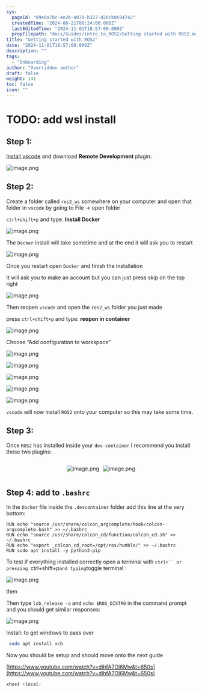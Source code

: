 ```yaml
---
sys:
  pageId: "89e0a78c-4e2b-4070-b327-d28cb0694742"
  createdTime: "2024-08-21T00:24:00.000Z"
  lastEditedTime: "2024-11-01T18:57:00.000Z"
  propFilepath: "docs/Guides/intro_to_ROS2/Getting started with ROS2.md"
title: "Getting started with ROS2"
date: "2024-11-01T18:57:00.000Z"
description: ""
tags:
  - "Onboarding"
author: "Overridden author"
draft: false
weight: 141
toc: false
icon: ""
---
```


# TODO: add wsl install

## Step 1:

[Install vscode](https://code.visualstudio.com/download) and download **Remote Development** plugin:

![image.png](https://prod-files-secure.s3.us-west-2.amazonaws.com/d518164a-d88e-44d1-a4ee-3adb3bd8bce0/efb52993-1881-4a40-b95e-6f020334f022/image.png?X-Amz-Algorithm=AWS4-HMAC-SHA256&X-Amz-Content-Sha256=UNSIGNED-PAYLOAD&X-Amz-Credential=ASIAZI2LB466WLBJFYUC%2F20250203%2Fus-west-2%2Fs3%2Faws4_request&X-Amz-Date=20250203T181024Z&X-Amz-Expires=3600&X-Amz-Security-Token=IQoJb3JpZ2luX2VjEAIaCXVzLXdlc3QtMiJHMEUCIQCNwGNuqWML2xnuZOi%2FYuJ1wBnJWayfeCZoh2KDPJ0%2F%2BgIgBCI0O0PpPB0IfF6oi81YxsABImavl5zkV8f95U25bOIq%2FwMIGxAAGgw2Mzc0MjMxODM4MDUiDOixkFVhXs0Z5%2FeloSrcAxDSI3xxD9Stp4OridxnVEohMP5X1tX0W9leAQVAeOGG%2B5HvLsxB%2B7jqnfbk6flhE9vLgheK8zE7r3RlsJQT5l4xaFOCRmJfQhWfvp%2FQJWxADhlKXVSJnbofoZRWo7aAUcjxNAc%2B8EYZuI4PvnT2n4uxCVIDhP5yOZoYwG1u7avuATU%2FxP%2BoBMk1FAznOjySskkcjQVWxFZxX%2FMVIif3d3u%2FR%2F0Sp7955dyf6mRflJFqpWjIV7rPegh2JLpGkSNnI8IclROq3Pd1iLoR5qpWOFq3Kzu57oNPiBe%2B7TlxSAtJKMoIy6XqsPRqMHoG5PBuU4T5Z6RNuoRXGRYeUGiTU%2B8yDUqZJiuroHpcjrb2Tfk18jTuphsGCyosCgkCcqWgEZoJlw03hZVe02c9ItmadgSMfhT9VkdhtV8lS98cn5tChyz5OMQdHfXhyIy0XPrt%2B6PNXAnmD3HONdAcARxl5QzAx5SYQf41zpai%2FOYZt6RzJ3dAuD8vkMxfbzl9GL%2FujjLGXZUYg6M8Z6eJDvekVyipqIXJ3l3KZVoruWYAlcqrZaKget%2Fp5zEWE8Q6a4Jjpc0sWZ3SRYmJJuuepqIWcFJ56ESHFcnrXK6QqD9cmVve%2Bkf1QjoLENz91o8LMJWFhL0GOqUBkL6yQ1tfUByZ5ge0pmm3NULivD4MepZ2Py2rlq3qxxVfosmW2YCmHlaiNSiGvvLLV6OsK3puAOOY%2BFwckZe0guj5kVBPqQbo9kUc6PVaGH4%2BBIMVdVP4etLQAe0qOlbVXjlRjk39BZN5wbQslscmRJrkjBI5yVhOwc3fwiT4mZUPWaZ75yK6%2FjiiaSEdpCkcMxgRR7ru3aR6ZbodSwDQGRzaX8IP&X-Amz-Signature=e1bbe33abfb40aad57b1e730a0322a9d9406236ae7a7d63cdac265dce1b6b76f&X-Amz-SignedHeaders=host&x-id=GetObject)

## Step 2:

Create a folder called `ros2_ws` somewhere on your computer and open that folder in `vscode` by going to File → open folder 

`ctrl+shift+p` and type: **Install Docker**

![image.png](https://prod-files-secure.s3.us-west-2.amazonaws.com/d518164a-d88e-44d1-a4ee-3adb3bd8bce0/2269dc0e-1cd5-47ff-bceb-c04ad9b2eab0/image.png?X-Amz-Algorithm=AWS4-HMAC-SHA256&X-Amz-Content-Sha256=UNSIGNED-PAYLOAD&X-Amz-Credential=ASIAZI2LB466WLBJFYUC%2F20250203%2Fus-west-2%2Fs3%2Faws4_request&X-Amz-Date=20250203T181024Z&X-Amz-Expires=3600&X-Amz-Security-Token=IQoJb3JpZ2luX2VjEAIaCXVzLXdlc3QtMiJHMEUCIQCNwGNuqWML2xnuZOi%2FYuJ1wBnJWayfeCZoh2KDPJ0%2F%2BgIgBCI0O0PpPB0IfF6oi81YxsABImavl5zkV8f95U25bOIq%2FwMIGxAAGgw2Mzc0MjMxODM4MDUiDOixkFVhXs0Z5%2FeloSrcAxDSI3xxD9Stp4OridxnVEohMP5X1tX0W9leAQVAeOGG%2B5HvLsxB%2B7jqnfbk6flhE9vLgheK8zE7r3RlsJQT5l4xaFOCRmJfQhWfvp%2FQJWxADhlKXVSJnbofoZRWo7aAUcjxNAc%2B8EYZuI4PvnT2n4uxCVIDhP5yOZoYwG1u7avuATU%2FxP%2BoBMk1FAznOjySskkcjQVWxFZxX%2FMVIif3d3u%2FR%2F0Sp7955dyf6mRflJFqpWjIV7rPegh2JLpGkSNnI8IclROq3Pd1iLoR5qpWOFq3Kzu57oNPiBe%2B7TlxSAtJKMoIy6XqsPRqMHoG5PBuU4T5Z6RNuoRXGRYeUGiTU%2B8yDUqZJiuroHpcjrb2Tfk18jTuphsGCyosCgkCcqWgEZoJlw03hZVe02c9ItmadgSMfhT9VkdhtV8lS98cn5tChyz5OMQdHfXhyIy0XPrt%2B6PNXAnmD3HONdAcARxl5QzAx5SYQf41zpai%2FOYZt6RzJ3dAuD8vkMxfbzl9GL%2FujjLGXZUYg6M8Z6eJDvekVyipqIXJ3l3KZVoruWYAlcqrZaKget%2Fp5zEWE8Q6a4Jjpc0sWZ3SRYmJJuuepqIWcFJ56ESHFcnrXK6QqD9cmVve%2Bkf1QjoLENz91o8LMJWFhL0GOqUBkL6yQ1tfUByZ5ge0pmm3NULivD4MepZ2Py2rlq3qxxVfosmW2YCmHlaiNSiGvvLLV6OsK3puAOOY%2BFwckZe0guj5kVBPqQbo9kUc6PVaGH4%2BBIMVdVP4etLQAe0qOlbVXjlRjk39BZN5wbQslscmRJrkjBI5yVhOwc3fwiT4mZUPWaZ75yK6%2FjiiaSEdpCkcMxgRR7ru3aR6ZbodSwDQGRzaX8IP&X-Amz-Signature=a8bf3bd8c697abfa4fcff76f76e027cb65a6aea435b59f8d2cb14ac7796d2be0&X-Amz-SignedHeaders=host&x-id=GetObject)

The `Docker` install will take sometime and at the end it will ask you to restart

![image.png](https://prod-files-secure.s3.us-west-2.amazonaws.com/d518164a-d88e-44d1-a4ee-3adb3bd8bce0/ed233f78-be33-4b1f-b89c-9c346c0e961e/image.png?X-Amz-Algorithm=AWS4-HMAC-SHA256&X-Amz-Content-Sha256=UNSIGNED-PAYLOAD&X-Amz-Credential=ASIAZI2LB466WLBJFYUC%2F20250203%2Fus-west-2%2Fs3%2Faws4_request&X-Amz-Date=20250203T181024Z&X-Amz-Expires=3600&X-Amz-Security-Token=IQoJb3JpZ2luX2VjEAIaCXVzLXdlc3QtMiJHMEUCIQCNwGNuqWML2xnuZOi%2FYuJ1wBnJWayfeCZoh2KDPJ0%2F%2BgIgBCI0O0PpPB0IfF6oi81YxsABImavl5zkV8f95U25bOIq%2FwMIGxAAGgw2Mzc0MjMxODM4MDUiDOixkFVhXs0Z5%2FeloSrcAxDSI3xxD9Stp4OridxnVEohMP5X1tX0W9leAQVAeOGG%2B5HvLsxB%2B7jqnfbk6flhE9vLgheK8zE7r3RlsJQT5l4xaFOCRmJfQhWfvp%2FQJWxADhlKXVSJnbofoZRWo7aAUcjxNAc%2B8EYZuI4PvnT2n4uxCVIDhP5yOZoYwG1u7avuATU%2FxP%2BoBMk1FAznOjySskkcjQVWxFZxX%2FMVIif3d3u%2FR%2F0Sp7955dyf6mRflJFqpWjIV7rPegh2JLpGkSNnI8IclROq3Pd1iLoR5qpWOFq3Kzu57oNPiBe%2B7TlxSAtJKMoIy6XqsPRqMHoG5PBuU4T5Z6RNuoRXGRYeUGiTU%2B8yDUqZJiuroHpcjrb2Tfk18jTuphsGCyosCgkCcqWgEZoJlw03hZVe02c9ItmadgSMfhT9VkdhtV8lS98cn5tChyz5OMQdHfXhyIy0XPrt%2B6PNXAnmD3HONdAcARxl5QzAx5SYQf41zpai%2FOYZt6RzJ3dAuD8vkMxfbzl9GL%2FujjLGXZUYg6M8Z6eJDvekVyipqIXJ3l3KZVoruWYAlcqrZaKget%2Fp5zEWE8Q6a4Jjpc0sWZ3SRYmJJuuepqIWcFJ56ESHFcnrXK6QqD9cmVve%2Bkf1QjoLENz91o8LMJWFhL0GOqUBkL6yQ1tfUByZ5ge0pmm3NULivD4MepZ2Py2rlq3qxxVfosmW2YCmHlaiNSiGvvLLV6OsK3puAOOY%2BFwckZe0guj5kVBPqQbo9kUc6PVaGH4%2BBIMVdVP4etLQAe0qOlbVXjlRjk39BZN5wbQslscmRJrkjBI5yVhOwc3fwiT4mZUPWaZ75yK6%2FjiiaSEdpCkcMxgRR7ru3aR6ZbodSwDQGRzaX8IP&X-Amz-Signature=82241e0260be1175e1e0a5a068ef42ed7cbcb34488f879c29630412fcf7725db&X-Amz-SignedHeaders=host&x-id=GetObject)

Once you restart open `Docker` and finish the installation

It will ask you to make an account but you can just press skip on the top right

![image.png](https://prod-files-secure.s3.us-west-2.amazonaws.com/d518164a-d88e-44d1-a4ee-3adb3bd8bce0/21010ad9-1659-4fd9-9f59-9932a09b2a3d/image.png?X-Amz-Algorithm=AWS4-HMAC-SHA256&X-Amz-Content-Sha256=UNSIGNED-PAYLOAD&X-Amz-Credential=ASIAZI2LB466WLBJFYUC%2F20250203%2Fus-west-2%2Fs3%2Faws4_request&X-Amz-Date=20250203T181024Z&X-Amz-Expires=3600&X-Amz-Security-Token=IQoJb3JpZ2luX2VjEAIaCXVzLXdlc3QtMiJHMEUCIQCNwGNuqWML2xnuZOi%2FYuJ1wBnJWayfeCZoh2KDPJ0%2F%2BgIgBCI0O0PpPB0IfF6oi81YxsABImavl5zkV8f95U25bOIq%2FwMIGxAAGgw2Mzc0MjMxODM4MDUiDOixkFVhXs0Z5%2FeloSrcAxDSI3xxD9Stp4OridxnVEohMP5X1tX0W9leAQVAeOGG%2B5HvLsxB%2B7jqnfbk6flhE9vLgheK8zE7r3RlsJQT5l4xaFOCRmJfQhWfvp%2FQJWxADhlKXVSJnbofoZRWo7aAUcjxNAc%2B8EYZuI4PvnT2n4uxCVIDhP5yOZoYwG1u7avuATU%2FxP%2BoBMk1FAznOjySskkcjQVWxFZxX%2FMVIif3d3u%2FR%2F0Sp7955dyf6mRflJFqpWjIV7rPegh2JLpGkSNnI8IclROq3Pd1iLoR5qpWOFq3Kzu57oNPiBe%2B7TlxSAtJKMoIy6XqsPRqMHoG5PBuU4T5Z6RNuoRXGRYeUGiTU%2B8yDUqZJiuroHpcjrb2Tfk18jTuphsGCyosCgkCcqWgEZoJlw03hZVe02c9ItmadgSMfhT9VkdhtV8lS98cn5tChyz5OMQdHfXhyIy0XPrt%2B6PNXAnmD3HONdAcARxl5QzAx5SYQf41zpai%2FOYZt6RzJ3dAuD8vkMxfbzl9GL%2FujjLGXZUYg6M8Z6eJDvekVyipqIXJ3l3KZVoruWYAlcqrZaKget%2Fp5zEWE8Q6a4Jjpc0sWZ3SRYmJJuuepqIWcFJ56ESHFcnrXK6QqD9cmVve%2Bkf1QjoLENz91o8LMJWFhL0GOqUBkL6yQ1tfUByZ5ge0pmm3NULivD4MepZ2Py2rlq3qxxVfosmW2YCmHlaiNSiGvvLLV6OsK3puAOOY%2BFwckZe0guj5kVBPqQbo9kUc6PVaGH4%2BBIMVdVP4etLQAe0qOlbVXjlRjk39BZN5wbQslscmRJrkjBI5yVhOwc3fwiT4mZUPWaZ75yK6%2FjiiaSEdpCkcMxgRR7ru3aR6ZbodSwDQGRzaX8IP&X-Amz-Signature=ae0ab239f101b0f5b83685478e13eb69daadb7fce123a17570900368255fcaa5&X-Amz-SignedHeaders=host&x-id=GetObject)

Then reopen `vscode` and open the `ros2_ws` folder you just made

press `ctrl+shift+p` and type: **reopen in container**

![image.png](https://prod-files-secure.s3.us-west-2.amazonaws.com/d518164a-d88e-44d1-a4ee-3adb3bd8bce0/4e93b8c2-41ad-488c-8095-c74205196118/image.png?X-Amz-Algorithm=AWS4-HMAC-SHA256&X-Amz-Content-Sha256=UNSIGNED-PAYLOAD&X-Amz-Credential=ASIAZI2LB466WLBJFYUC%2F20250203%2Fus-west-2%2Fs3%2Faws4_request&X-Amz-Date=20250203T181024Z&X-Amz-Expires=3600&X-Amz-Security-Token=IQoJb3JpZ2luX2VjEAIaCXVzLXdlc3QtMiJHMEUCIQCNwGNuqWML2xnuZOi%2FYuJ1wBnJWayfeCZoh2KDPJ0%2F%2BgIgBCI0O0PpPB0IfF6oi81YxsABImavl5zkV8f95U25bOIq%2FwMIGxAAGgw2Mzc0MjMxODM4MDUiDOixkFVhXs0Z5%2FeloSrcAxDSI3xxD9Stp4OridxnVEohMP5X1tX0W9leAQVAeOGG%2B5HvLsxB%2B7jqnfbk6flhE9vLgheK8zE7r3RlsJQT5l4xaFOCRmJfQhWfvp%2FQJWxADhlKXVSJnbofoZRWo7aAUcjxNAc%2B8EYZuI4PvnT2n4uxCVIDhP5yOZoYwG1u7avuATU%2FxP%2BoBMk1FAznOjySskkcjQVWxFZxX%2FMVIif3d3u%2FR%2F0Sp7955dyf6mRflJFqpWjIV7rPegh2JLpGkSNnI8IclROq3Pd1iLoR5qpWOFq3Kzu57oNPiBe%2B7TlxSAtJKMoIy6XqsPRqMHoG5PBuU4T5Z6RNuoRXGRYeUGiTU%2B8yDUqZJiuroHpcjrb2Tfk18jTuphsGCyosCgkCcqWgEZoJlw03hZVe02c9ItmadgSMfhT9VkdhtV8lS98cn5tChyz5OMQdHfXhyIy0XPrt%2B6PNXAnmD3HONdAcARxl5QzAx5SYQf41zpai%2FOYZt6RzJ3dAuD8vkMxfbzl9GL%2FujjLGXZUYg6M8Z6eJDvekVyipqIXJ3l3KZVoruWYAlcqrZaKget%2Fp5zEWE8Q6a4Jjpc0sWZ3SRYmJJuuepqIWcFJ56ESHFcnrXK6QqD9cmVve%2Bkf1QjoLENz91o8LMJWFhL0GOqUBkL6yQ1tfUByZ5ge0pmm3NULivD4MepZ2Py2rlq3qxxVfosmW2YCmHlaiNSiGvvLLV6OsK3puAOOY%2BFwckZe0guj5kVBPqQbo9kUc6PVaGH4%2BBIMVdVP4etLQAe0qOlbVXjlRjk39BZN5wbQslscmRJrkjBI5yVhOwc3fwiT4mZUPWaZ75yK6%2FjiiaSEdpCkcMxgRR7ru3aR6ZbodSwDQGRzaX8IP&X-Amz-Signature=f0808520b0ac2dc38f42930881333b7fd1f7e379838b7259ddab494a5ca3243c&X-Amz-SignedHeaders=host&x-id=GetObject)

Choose “Add configuration to workspace”

![image.png](https://prod-files-secure.s3.us-west-2.amazonaws.com/d518164a-d88e-44d1-a4ee-3adb3bd8bce0/9560b282-5060-4989-ba37-97e7b2c22476/image.png?X-Amz-Algorithm=AWS4-HMAC-SHA256&X-Amz-Content-Sha256=UNSIGNED-PAYLOAD&X-Amz-Credential=ASIAZI2LB466WLBJFYUC%2F20250203%2Fus-west-2%2Fs3%2Faws4_request&X-Amz-Date=20250203T181024Z&X-Amz-Expires=3600&X-Amz-Security-Token=IQoJb3JpZ2luX2VjEAIaCXVzLXdlc3QtMiJHMEUCIQCNwGNuqWML2xnuZOi%2FYuJ1wBnJWayfeCZoh2KDPJ0%2F%2BgIgBCI0O0PpPB0IfF6oi81YxsABImavl5zkV8f95U25bOIq%2FwMIGxAAGgw2Mzc0MjMxODM4MDUiDOixkFVhXs0Z5%2FeloSrcAxDSI3xxD9Stp4OridxnVEohMP5X1tX0W9leAQVAeOGG%2B5HvLsxB%2B7jqnfbk6flhE9vLgheK8zE7r3RlsJQT5l4xaFOCRmJfQhWfvp%2FQJWxADhlKXVSJnbofoZRWo7aAUcjxNAc%2B8EYZuI4PvnT2n4uxCVIDhP5yOZoYwG1u7avuATU%2FxP%2BoBMk1FAznOjySskkcjQVWxFZxX%2FMVIif3d3u%2FR%2F0Sp7955dyf6mRflJFqpWjIV7rPegh2JLpGkSNnI8IclROq3Pd1iLoR5qpWOFq3Kzu57oNPiBe%2B7TlxSAtJKMoIy6XqsPRqMHoG5PBuU4T5Z6RNuoRXGRYeUGiTU%2B8yDUqZJiuroHpcjrb2Tfk18jTuphsGCyosCgkCcqWgEZoJlw03hZVe02c9ItmadgSMfhT9VkdhtV8lS98cn5tChyz5OMQdHfXhyIy0XPrt%2B6PNXAnmD3HONdAcARxl5QzAx5SYQf41zpai%2FOYZt6RzJ3dAuD8vkMxfbzl9GL%2FujjLGXZUYg6M8Z6eJDvekVyipqIXJ3l3KZVoruWYAlcqrZaKget%2Fp5zEWE8Q6a4Jjpc0sWZ3SRYmJJuuepqIWcFJ56ESHFcnrXK6QqD9cmVve%2Bkf1QjoLENz91o8LMJWFhL0GOqUBkL6yQ1tfUByZ5ge0pmm3NULivD4MepZ2Py2rlq3qxxVfosmW2YCmHlaiNSiGvvLLV6OsK3puAOOY%2BFwckZe0guj5kVBPqQbo9kUc6PVaGH4%2BBIMVdVP4etLQAe0qOlbVXjlRjk39BZN5wbQslscmRJrkjBI5yVhOwc3fwiT4mZUPWaZ75yK6%2FjiiaSEdpCkcMxgRR7ru3aR6ZbodSwDQGRzaX8IP&X-Amz-Signature=32032b6a89cdc5cdadbd0d1fa7fec1aa72cd6184180b47df214c76b99010c336&X-Amz-SignedHeaders=host&x-id=GetObject)

![image.png](https://prod-files-secure.s3.us-west-2.amazonaws.com/d518164a-d88e-44d1-a4ee-3adb3bd8bce0/2ee63f81-886b-48e8-a553-dc6e5eac99e4/image.png?X-Amz-Algorithm=AWS4-HMAC-SHA256&X-Amz-Content-Sha256=UNSIGNED-PAYLOAD&X-Amz-Credential=ASIAZI2LB466WLBJFYUC%2F20250203%2Fus-west-2%2Fs3%2Faws4_request&X-Amz-Date=20250203T181024Z&X-Amz-Expires=3600&X-Amz-Security-Token=IQoJb3JpZ2luX2VjEAIaCXVzLXdlc3QtMiJHMEUCIQCNwGNuqWML2xnuZOi%2FYuJ1wBnJWayfeCZoh2KDPJ0%2F%2BgIgBCI0O0PpPB0IfF6oi81YxsABImavl5zkV8f95U25bOIq%2FwMIGxAAGgw2Mzc0MjMxODM4MDUiDOixkFVhXs0Z5%2FeloSrcAxDSI3xxD9Stp4OridxnVEohMP5X1tX0W9leAQVAeOGG%2B5HvLsxB%2B7jqnfbk6flhE9vLgheK8zE7r3RlsJQT5l4xaFOCRmJfQhWfvp%2FQJWxADhlKXVSJnbofoZRWo7aAUcjxNAc%2B8EYZuI4PvnT2n4uxCVIDhP5yOZoYwG1u7avuATU%2FxP%2BoBMk1FAznOjySskkcjQVWxFZxX%2FMVIif3d3u%2FR%2F0Sp7955dyf6mRflJFqpWjIV7rPegh2JLpGkSNnI8IclROq3Pd1iLoR5qpWOFq3Kzu57oNPiBe%2B7TlxSAtJKMoIy6XqsPRqMHoG5PBuU4T5Z6RNuoRXGRYeUGiTU%2B8yDUqZJiuroHpcjrb2Tfk18jTuphsGCyosCgkCcqWgEZoJlw03hZVe02c9ItmadgSMfhT9VkdhtV8lS98cn5tChyz5OMQdHfXhyIy0XPrt%2B6PNXAnmD3HONdAcARxl5QzAx5SYQf41zpai%2FOYZt6RzJ3dAuD8vkMxfbzl9GL%2FujjLGXZUYg6M8Z6eJDvekVyipqIXJ3l3KZVoruWYAlcqrZaKget%2Fp5zEWE8Q6a4Jjpc0sWZ3SRYmJJuuepqIWcFJ56ESHFcnrXK6QqD9cmVve%2Bkf1QjoLENz91o8LMJWFhL0GOqUBkL6yQ1tfUByZ5ge0pmm3NULivD4MepZ2Py2rlq3qxxVfosmW2YCmHlaiNSiGvvLLV6OsK3puAOOY%2BFwckZe0guj5kVBPqQbo9kUc6PVaGH4%2BBIMVdVP4etLQAe0qOlbVXjlRjk39BZN5wbQslscmRJrkjBI5yVhOwc3fwiT4mZUPWaZ75yK6%2FjiiaSEdpCkcMxgRR7ru3aR6ZbodSwDQGRzaX8IP&X-Amz-Signature=73b343764c9e54493954a7f50e85ad8e562463aaf625c9eacc6e49c4a5aa06da&X-Amz-SignedHeaders=host&x-id=GetObject)

![image.png](https://prod-files-secure.s3.us-west-2.amazonaws.com/d518164a-d88e-44d1-a4ee-3adb3bd8bce0/ae1580b2-b048-407e-aed9-b584224a7a04/image.png?X-Amz-Algorithm=AWS4-HMAC-SHA256&X-Amz-Content-Sha256=UNSIGNED-PAYLOAD&X-Amz-Credential=ASIAZI2LB466WLBJFYUC%2F20250203%2Fus-west-2%2Fs3%2Faws4_request&X-Amz-Date=20250203T181024Z&X-Amz-Expires=3600&X-Amz-Security-Token=IQoJb3JpZ2luX2VjEAIaCXVzLXdlc3QtMiJHMEUCIQCNwGNuqWML2xnuZOi%2FYuJ1wBnJWayfeCZoh2KDPJ0%2F%2BgIgBCI0O0PpPB0IfF6oi81YxsABImavl5zkV8f95U25bOIq%2FwMIGxAAGgw2Mzc0MjMxODM4MDUiDOixkFVhXs0Z5%2FeloSrcAxDSI3xxD9Stp4OridxnVEohMP5X1tX0W9leAQVAeOGG%2B5HvLsxB%2B7jqnfbk6flhE9vLgheK8zE7r3RlsJQT5l4xaFOCRmJfQhWfvp%2FQJWxADhlKXVSJnbofoZRWo7aAUcjxNAc%2B8EYZuI4PvnT2n4uxCVIDhP5yOZoYwG1u7avuATU%2FxP%2BoBMk1FAznOjySskkcjQVWxFZxX%2FMVIif3d3u%2FR%2F0Sp7955dyf6mRflJFqpWjIV7rPegh2JLpGkSNnI8IclROq3Pd1iLoR5qpWOFq3Kzu57oNPiBe%2B7TlxSAtJKMoIy6XqsPRqMHoG5PBuU4T5Z6RNuoRXGRYeUGiTU%2B8yDUqZJiuroHpcjrb2Tfk18jTuphsGCyosCgkCcqWgEZoJlw03hZVe02c9ItmadgSMfhT9VkdhtV8lS98cn5tChyz5OMQdHfXhyIy0XPrt%2B6PNXAnmD3HONdAcARxl5QzAx5SYQf41zpai%2FOYZt6RzJ3dAuD8vkMxfbzl9GL%2FujjLGXZUYg6M8Z6eJDvekVyipqIXJ3l3KZVoruWYAlcqrZaKget%2Fp5zEWE8Q6a4Jjpc0sWZ3SRYmJJuuepqIWcFJ56ESHFcnrXK6QqD9cmVve%2Bkf1QjoLENz91o8LMJWFhL0GOqUBkL6yQ1tfUByZ5ge0pmm3NULivD4MepZ2Py2rlq3qxxVfosmW2YCmHlaiNSiGvvLLV6OsK3puAOOY%2BFwckZe0guj5kVBPqQbo9kUc6PVaGH4%2BBIMVdVP4etLQAe0qOlbVXjlRjk39BZN5wbQslscmRJrkjBI5yVhOwc3fwiT4mZUPWaZ75yK6%2FjiiaSEdpCkcMxgRR7ru3aR6ZbodSwDQGRzaX8IP&X-Amz-Signature=121303cbaa837ebd9f4b7a4f66e0c082ac6635bec5f7eeb64685e5438aeaf74a&X-Amz-SignedHeaders=host&x-id=GetObject)

![image.png](https://prod-files-secure.s3.us-west-2.amazonaws.com/d518164a-d88e-44d1-a4ee-3adb3bd8bce0/53255b28-f75e-430f-b9e3-c0ac8577e42b/image.png?X-Amz-Algorithm=AWS4-HMAC-SHA256&X-Amz-Content-Sha256=UNSIGNED-PAYLOAD&X-Amz-Credential=ASIAZI2LB466WLBJFYUC%2F20250203%2Fus-west-2%2Fs3%2Faws4_request&X-Amz-Date=20250203T181024Z&X-Amz-Expires=3600&X-Amz-Security-Token=IQoJb3JpZ2luX2VjEAIaCXVzLXdlc3QtMiJHMEUCIQCNwGNuqWML2xnuZOi%2FYuJ1wBnJWayfeCZoh2KDPJ0%2F%2BgIgBCI0O0PpPB0IfF6oi81YxsABImavl5zkV8f95U25bOIq%2FwMIGxAAGgw2Mzc0MjMxODM4MDUiDOixkFVhXs0Z5%2FeloSrcAxDSI3xxD9Stp4OridxnVEohMP5X1tX0W9leAQVAeOGG%2B5HvLsxB%2B7jqnfbk6flhE9vLgheK8zE7r3RlsJQT5l4xaFOCRmJfQhWfvp%2FQJWxADhlKXVSJnbofoZRWo7aAUcjxNAc%2B8EYZuI4PvnT2n4uxCVIDhP5yOZoYwG1u7avuATU%2FxP%2BoBMk1FAznOjySskkcjQVWxFZxX%2FMVIif3d3u%2FR%2F0Sp7955dyf6mRflJFqpWjIV7rPegh2JLpGkSNnI8IclROq3Pd1iLoR5qpWOFq3Kzu57oNPiBe%2B7TlxSAtJKMoIy6XqsPRqMHoG5PBuU4T5Z6RNuoRXGRYeUGiTU%2B8yDUqZJiuroHpcjrb2Tfk18jTuphsGCyosCgkCcqWgEZoJlw03hZVe02c9ItmadgSMfhT9VkdhtV8lS98cn5tChyz5OMQdHfXhyIy0XPrt%2B6PNXAnmD3HONdAcARxl5QzAx5SYQf41zpai%2FOYZt6RzJ3dAuD8vkMxfbzl9GL%2FujjLGXZUYg6M8Z6eJDvekVyipqIXJ3l3KZVoruWYAlcqrZaKget%2Fp5zEWE8Q6a4Jjpc0sWZ3SRYmJJuuepqIWcFJ56ESHFcnrXK6QqD9cmVve%2Bkf1QjoLENz91o8LMJWFhL0GOqUBkL6yQ1tfUByZ5ge0pmm3NULivD4MepZ2Py2rlq3qxxVfosmW2YCmHlaiNSiGvvLLV6OsK3puAOOY%2BFwckZe0guj5kVBPqQbo9kUc6PVaGH4%2BBIMVdVP4etLQAe0qOlbVXjlRjk39BZN5wbQslscmRJrkjBI5yVhOwc3fwiT4mZUPWaZ75yK6%2FjiiaSEdpCkcMxgRR7ru3aR6ZbodSwDQGRzaX8IP&X-Amz-Signature=ca66096ddac91048bd700e4d9418bd1cfbfe41b6f102c7bc3a371653439a6884&X-Amz-SignedHeaders=host&x-id=GetObject)

![image.png](https://prod-files-secure.s3.us-west-2.amazonaws.com/d518164a-d88e-44d1-a4ee-3adb3bd8bce0/7c562767-5af9-4ffb-97d1-327bcdf4ee00/image.png?X-Amz-Algorithm=AWS4-HMAC-SHA256&X-Amz-Content-Sha256=UNSIGNED-PAYLOAD&X-Amz-Credential=ASIAZI2LB466WLBJFYUC%2F20250203%2Fus-west-2%2Fs3%2Faws4_request&X-Amz-Date=20250203T181024Z&X-Amz-Expires=3600&X-Amz-Security-Token=IQoJb3JpZ2luX2VjEAIaCXVzLXdlc3QtMiJHMEUCIQCNwGNuqWML2xnuZOi%2FYuJ1wBnJWayfeCZoh2KDPJ0%2F%2BgIgBCI0O0PpPB0IfF6oi81YxsABImavl5zkV8f95U25bOIq%2FwMIGxAAGgw2Mzc0MjMxODM4MDUiDOixkFVhXs0Z5%2FeloSrcAxDSI3xxD9Stp4OridxnVEohMP5X1tX0W9leAQVAeOGG%2B5HvLsxB%2B7jqnfbk6flhE9vLgheK8zE7r3RlsJQT5l4xaFOCRmJfQhWfvp%2FQJWxADhlKXVSJnbofoZRWo7aAUcjxNAc%2B8EYZuI4PvnT2n4uxCVIDhP5yOZoYwG1u7avuATU%2FxP%2BoBMk1FAznOjySskkcjQVWxFZxX%2FMVIif3d3u%2FR%2F0Sp7955dyf6mRflJFqpWjIV7rPegh2JLpGkSNnI8IclROq3Pd1iLoR5qpWOFq3Kzu57oNPiBe%2B7TlxSAtJKMoIy6XqsPRqMHoG5PBuU4T5Z6RNuoRXGRYeUGiTU%2B8yDUqZJiuroHpcjrb2Tfk18jTuphsGCyosCgkCcqWgEZoJlw03hZVe02c9ItmadgSMfhT9VkdhtV8lS98cn5tChyz5OMQdHfXhyIy0XPrt%2B6PNXAnmD3HONdAcARxl5QzAx5SYQf41zpai%2FOYZt6RzJ3dAuD8vkMxfbzl9GL%2FujjLGXZUYg6M8Z6eJDvekVyipqIXJ3l3KZVoruWYAlcqrZaKget%2Fp5zEWE8Q6a4Jjpc0sWZ3SRYmJJuuepqIWcFJ56ESHFcnrXK6QqD9cmVve%2Bkf1QjoLENz91o8LMJWFhL0GOqUBkL6yQ1tfUByZ5ge0pmm3NULivD4MepZ2Py2rlq3qxxVfosmW2YCmHlaiNSiGvvLLV6OsK3puAOOY%2BFwckZe0guj5kVBPqQbo9kUc6PVaGH4%2BBIMVdVP4etLQAe0qOlbVXjlRjk39BZN5wbQslscmRJrkjBI5yVhOwc3fwiT4mZUPWaZ75yK6%2FjiiaSEdpCkcMxgRR7ru3aR6ZbodSwDQGRzaX8IP&X-Amz-Signature=089ed55302cef555b13fc80b11b8a0babefde36ecdce8e8327461f7dd8ff6850&X-Amz-SignedHeaders=host&x-id=GetObject)

`vscode` will now install `ROS2` onto your computer so this may take some time.

## Step 3:

Once `ROS2` has installed inside your `dev-container` I recommend you install these two plugins:

<div style="display: flex;flex-direction: row; column-gap:10px; max-width: 630px;justify-content: center;">
<div>

![image.png](https://prod-files-secure.s3.us-west-2.amazonaws.com/d518164a-d88e-44d1-a4ee-3adb3bd8bce0/3fc3d550-5a54-4ba1-ba6b-faa01cdb7369/image.png?X-Amz-Algorithm=AWS4-HMAC-SHA256&X-Amz-Content-Sha256=UNSIGNED-PAYLOAD&X-Amz-Credential=ASIAZI2LB466TYQE7OL3%2F20250203%2Fus-west-2%2Fs3%2Faws4_request&X-Amz-Date=20250203T181028Z&X-Amz-Expires=3600&X-Amz-Security-Token=IQoJb3JpZ2luX2VjEAIaCXVzLXdlc3QtMiJHMEUCIFQ%2BIQGlI0GsVe9VYuQvDPGP8L4tIctSDDwkBml2mtgsAiEA5CDIOvgw4aJ0ahAqHfo98Rj7w9HH7YtfMkNdVF8BgFsq%2FwMIGxAAGgw2Mzc0MjMxODM4MDUiDFulnxChOntM0Xnb4yrcA0V3NN5sFXx2%2BblUokYbDCwpfyjsGKcX%2BzvIerJkvfGhISe70%2FJIUR1QAya6sk7KmO%2F4TcHXZXv5Zp0pOCHwRqjYvylGjSUl6pAGtynkcBXTXvnY%2FomtVIH1Rm%2F3jihnCwiobyEz5ZPjtZHVa3h2bJVSkgb%2BJQ8ypkmL%2BpPUXEffPmsk0rUW%2F%2Bp%2FLHRdb0AGoxiy1%2FcFk2xwchNXKgydeygTw%2FeUZIuBWCQMptCOkjOHh9amnGsJTblhqdW457S%2Fon7SxbKGdKA3GWVNxOPL7mmpqJpL1HvAM%2B8pcCMw%2FpstJ%2B8dyLltdhM9grxd6E6gPLCAipmOyHm4BrfXdybbkaeMkDGQ79%2FOmB5S2Sj6SHPfYgyaqgps%2B48O00bC5yS7h2rzxT3No%2B8ae4OqZ%2BN%2FA%2B7AAhQk6AUW%2BfEL0tYzWDPLs1nrHI8Nj6HBM362kir3bJrXulIySElNaO2h89jXLyV1xQEatpwhYpgnYOmG3krSZatp3%2FjIvgLERuwm3dMivFUdOjkTzFASnIX0YlDL3sr21mlYSRMBVJg4TveGdxPSz8SiA3%2BEqlYhXMxs6Lzgzo%2B9czuN9FwGhB2kyCGKsMqGUQhuO7OmoJf9%2BRW4esKZeydE4HcvQ7Bdx%2BYrMOOEhL0GOqUBXemP7hZRFxXCSJRE0vWorXwx8KeRJgIjmDkoLRgybDcG4%2BN4NN16Ua7Mpt7JG4OgUIl5jijJCa%2BYO9lFVaMo%2FtEavdh3YW%2FNZdop6KRjwsmxfkc6gqMiGukwt2tPxt%2FosUtrIeJacrqYUE7H2HqBsn6lsiDoUtjvonpjrV%2FWsByrf5IiijUFK875QLR82D%2FnKQ%2BRp07BhGqSDfJcs4gvHQ4auMCm&X-Amz-Signature=b41b5ddf115d4b6179c5b7fd8bfdb017f1889f905c9d7e6f09d27cbe914c173f&X-Amz-SignedHeaders=host&x-id=GetObject)

</div>
<div>

![image.png](https://prod-files-secure.s3.us-west-2.amazonaws.com/d518164a-d88e-44d1-a4ee-3adb3bd8bce0/d994cc66-13c2-4093-a5a3-f84cf4601a82/image.png?X-Amz-Algorithm=AWS4-HMAC-SHA256&X-Amz-Content-Sha256=UNSIGNED-PAYLOAD&X-Amz-Credential=ASIAZI2LB466SUJ7KCBF%2F20250203%2Fus-west-2%2Fs3%2Faws4_request&X-Amz-Date=20250203T181028Z&X-Amz-Expires=3600&X-Amz-Security-Token=IQoJb3JpZ2luX2VjEAIaCXVzLXdlc3QtMiJGMEQCIC27lBLR%2F4eG40Xyfb1QYxrAIW%2Fy6deZzvNL%2BmLpc91dAiAzvKXQnnBh9r1KDy4DI43QNQGNrDCeU20oMV70zIp4ECr%2FAwgbEAAaDDYzNzQyMzE4MzgwNSIM1mfML7W3x1xHhx2YKtwD%2F2iAIsGGIcb9s8NMRGeuSzjKy4Rs%2BiKgPAKZjU8EOXsc4z1qNL%2FAzK344fQchvnOhXcAUWAGcI3aE1ZhMI%2BOwOa8NNV%2BJlEZnfJPtr56uSijDzu%2FQ1VLwHYTlm37kPFPQjYaeemHJslCVKqMMLQyXKPxLFyOBGG6EVdXLaVC0HsTCSD5fZZcKPqPX%2FjlCAtvSlXP1I7DcUOOCFg9%2ByGcWL2jS2cb3IahuRIgTnAGVffbe0U4P2Dg2l6m1K6wVESzR9LDy0ihVxzUqdJo4hCoVRsNLiJ%2BHq4d03WFTr%2FBSDxJeoYtnKRvRNTvlWPdcjEhjc7WsZSj0FRMmald%2Fa7N02O57VnFwlGWcgsrkTM30ueBc9k9QAMnBjmcptttFmMxTRiJb%2BEm0hlNwqeTSuEdWroboi4EuxWlKPvvWNBu0YBX7g1gE9LgwFcZXUzP05zeUWSITCJu3nvcmdkY7YI%2FcQOp82rHtp%2B1jYE4%2FM%2BX%2FENoZaegDbF7edJ83l1pC3IiPJ%2B6ks%2BO%2FdJhQGJ5ckehBs5ZEu8pqS1vAPtZUw5w9lmHiZ88VEGcc6rvWlyHkkMKwf%2FuVtzBTiuJcF%2BpqoYCEg8zSW%2Bda9v7hpHqKvmkjDZq6xS95shp9UHPwIwwyYSEvQY6pgE2qoaayZAWGCcDrETt1DvjL5wgkCwK3YCzDCxm2QRKmMriam7RvrPSE3csrzdGfcLYtGfVhQLt6NyTg8jcVxyp1P1SMoom41%2BazU%2BoG%2BPbqv1uTnF3pdAT5iI5K4mI6wbZgK5NEBDuGubmW3wig4ZHz%2FIlxcj3cctP1zzB0E3mzOuRgwrO4CWhGZm5QwDNrQ9YR0jGn0t34z1ZL49Ex6FdOKv%2BsdLa&X-Amz-Signature=f20fba13662a9a1ad3476f712b8d8a3a6fe56d0858f93405a843c435f13973ec&X-Amz-SignedHeaders=host&x-id=GetObject)

</div>
</div>

## Step 4: add to `.bashrc`

In the `Docker` file inside the `.devcontainer` folder add this line at the very bottom: 

```docker
RUN echo "source /usr/share/colcon_argcomplete/hook/colcon-argcomplete.bash" >> ~/.bashrc
RUN echo "source /usr/share/colcon_cd/function/colcon_cd.sh" >> ~/.bashrc
RUN echo "export _colcon_cd_root=/opt/ros/humble/" >> ~/.bashrc
RUN sudo apt install -y python3-pip 
```

To test if everything installed correctly open a terminal with `ctrl+`` or pressing `ctrl+shift+p` and typing `toggle terminal`:

![image.png](https://prod-files-secure.s3.us-west-2.amazonaws.com/d518164a-d88e-44d1-a4ee-3adb3bd8bce0/6a4943d8-b04e-4c02-9a58-775f3384d1a5/image.png?X-Amz-Algorithm=AWS4-HMAC-SHA256&X-Amz-Content-Sha256=UNSIGNED-PAYLOAD&X-Amz-Credential=ASIAZI2LB466WLBJFYUC%2F20250203%2Fus-west-2%2Fs3%2Faws4_request&X-Amz-Date=20250203T181024Z&X-Amz-Expires=3600&X-Amz-Security-Token=IQoJb3JpZ2luX2VjEAIaCXVzLXdlc3QtMiJHMEUCIQCNwGNuqWML2xnuZOi%2FYuJ1wBnJWayfeCZoh2KDPJ0%2F%2BgIgBCI0O0PpPB0IfF6oi81YxsABImavl5zkV8f95U25bOIq%2FwMIGxAAGgw2Mzc0MjMxODM4MDUiDOixkFVhXs0Z5%2FeloSrcAxDSI3xxD9Stp4OridxnVEohMP5X1tX0W9leAQVAeOGG%2B5HvLsxB%2B7jqnfbk6flhE9vLgheK8zE7r3RlsJQT5l4xaFOCRmJfQhWfvp%2FQJWxADhlKXVSJnbofoZRWo7aAUcjxNAc%2B8EYZuI4PvnT2n4uxCVIDhP5yOZoYwG1u7avuATU%2FxP%2BoBMk1FAznOjySskkcjQVWxFZxX%2FMVIif3d3u%2FR%2F0Sp7955dyf6mRflJFqpWjIV7rPegh2JLpGkSNnI8IclROq3Pd1iLoR5qpWOFq3Kzu57oNPiBe%2B7TlxSAtJKMoIy6XqsPRqMHoG5PBuU4T5Z6RNuoRXGRYeUGiTU%2B8yDUqZJiuroHpcjrb2Tfk18jTuphsGCyosCgkCcqWgEZoJlw03hZVe02c9ItmadgSMfhT9VkdhtV8lS98cn5tChyz5OMQdHfXhyIy0XPrt%2B6PNXAnmD3HONdAcARxl5QzAx5SYQf41zpai%2FOYZt6RzJ3dAuD8vkMxfbzl9GL%2FujjLGXZUYg6M8Z6eJDvekVyipqIXJ3l3KZVoruWYAlcqrZaKget%2Fp5zEWE8Q6a4Jjpc0sWZ3SRYmJJuuepqIWcFJ56ESHFcnrXK6QqD9cmVve%2Bkf1QjoLENz91o8LMJWFhL0GOqUBkL6yQ1tfUByZ5ge0pmm3NULivD4MepZ2Py2rlq3qxxVfosmW2YCmHlaiNSiGvvLLV6OsK3puAOOY%2BFwckZe0guj5kVBPqQbo9kUc6PVaGH4%2BBIMVdVP4etLQAe0qOlbVXjlRjk39BZN5wbQslscmRJrkjBI5yVhOwc3fwiT4mZUPWaZ75yK6%2FjiiaSEdpCkcMxgRR7ru3aR6ZbodSwDQGRzaX8IP&X-Amz-Signature=24e72be1e3d3ea79092cd9f7a1cd8d6b50925948d18d0a9a8e7f5da5559b0444&X-Amz-SignedHeaders=host&x-id=GetObject)

then 

Then type `lsb_release -a` and `echo $ROS_DISTRO` in the command prompt and you should get similar responses:

![image.png](https://prod-files-secure.s3.us-west-2.amazonaws.com/d518164a-d88e-44d1-a4ee-3adb3bd8bce0/3e635dec-a805-4e85-8b9e-d000e5b71a4e/image.png?X-Amz-Algorithm=AWS4-HMAC-SHA256&X-Amz-Content-Sha256=UNSIGNED-PAYLOAD&X-Amz-Credential=ASIAZI2LB466WLBJFYUC%2F20250203%2Fus-west-2%2Fs3%2Faws4_request&X-Amz-Date=20250203T181024Z&X-Amz-Expires=3600&X-Amz-Security-Token=IQoJb3JpZ2luX2VjEAIaCXVzLXdlc3QtMiJHMEUCIQCNwGNuqWML2xnuZOi%2FYuJ1wBnJWayfeCZoh2KDPJ0%2F%2BgIgBCI0O0PpPB0IfF6oi81YxsABImavl5zkV8f95U25bOIq%2FwMIGxAAGgw2Mzc0MjMxODM4MDUiDOixkFVhXs0Z5%2FeloSrcAxDSI3xxD9Stp4OridxnVEohMP5X1tX0W9leAQVAeOGG%2B5HvLsxB%2B7jqnfbk6flhE9vLgheK8zE7r3RlsJQT5l4xaFOCRmJfQhWfvp%2FQJWxADhlKXVSJnbofoZRWo7aAUcjxNAc%2B8EYZuI4PvnT2n4uxCVIDhP5yOZoYwG1u7avuATU%2FxP%2BoBMk1FAznOjySskkcjQVWxFZxX%2FMVIif3d3u%2FR%2F0Sp7955dyf6mRflJFqpWjIV7rPegh2JLpGkSNnI8IclROq3Pd1iLoR5qpWOFq3Kzu57oNPiBe%2B7TlxSAtJKMoIy6XqsPRqMHoG5PBuU4T5Z6RNuoRXGRYeUGiTU%2B8yDUqZJiuroHpcjrb2Tfk18jTuphsGCyosCgkCcqWgEZoJlw03hZVe02c9ItmadgSMfhT9VkdhtV8lS98cn5tChyz5OMQdHfXhyIy0XPrt%2B6PNXAnmD3HONdAcARxl5QzAx5SYQf41zpai%2FOYZt6RzJ3dAuD8vkMxfbzl9GL%2FujjLGXZUYg6M8Z6eJDvekVyipqIXJ3l3KZVoruWYAlcqrZaKget%2Fp5zEWE8Q6a4Jjpc0sWZ3SRYmJJuuepqIWcFJ56ESHFcnrXK6QqD9cmVve%2Bkf1QjoLENz91o8LMJWFhL0GOqUBkL6yQ1tfUByZ5ge0pmm3NULivD4MepZ2Py2rlq3qxxVfosmW2YCmHlaiNSiGvvLLV6OsK3puAOOY%2BFwckZe0guj5kVBPqQbo9kUc6PVaGH4%2BBIMVdVP4etLQAe0qOlbVXjlRjk39BZN5wbQslscmRJrkjBI5yVhOwc3fwiT4mZUPWaZ75yK6%2FjiiaSEdpCkcMxgRR7ru3aR6ZbodSwDQGRzaX8IP&X-Amz-Signature=e56a5166d61b6339d450e3379a4f6dad016f24697cfac94086c4ee62037bb4ba&X-Amz-SignedHeaders=host&x-id=GetObject)

Install:  to get windows to pass over

```bash
 sudo apt install xcb
```

Now you should be setup and should move onto the next guide 

[https://www.youtube.com/watch?v=dihfA7Ol6Mw&t=650s](https://www.youtube.com/watch?v=dihfA7Ol6Mw&t=650s)

```python
xhost +local:
```
